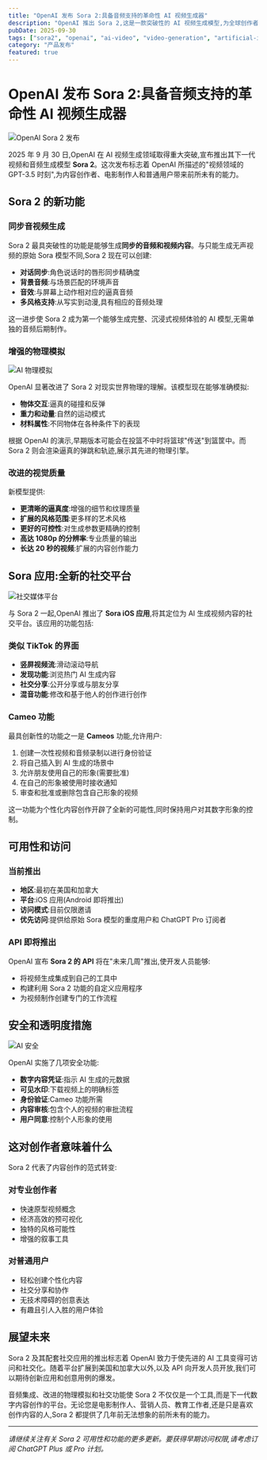 ```yaml
---
title: "OpenAI 发布 Sora 2:具备音频支持的革命性 AI 视频生成器"
description: "OpenAI 推出 Sora 2,这是一款突破性的 AI 视频生成模型,为全球创作者带来同步音频、增强的物理模拟和社交分享功能。"
pubDate: 2025-09-30
tags: ["sora2", "openai", "ai-video", "video-generation", "artificial-intelligence"]
category: "产品发布"
featured: true
---
```


# OpenAI 发布 Sora 2:具备音频支持的革命性 AI 视频生成器

![OpenAI Sora 2 发布](https://images.unsplash.com/photo-1633412802994-5c058f151b66?w=1200&h=630&fit=crop)

2025 年 9 月 30 日,OpenAI 在 AI 视频生成领域取得重大突破,宣布推出其下一代视频和音频生成模型 **Sora 2**。这次发布标志着 OpenAI 所描述的"视频领域的 GPT-3.5 时刻",为内容创作者、电影制作人和普通用户带来前所未有的能力。

## Sora 2 的新功能

### 同步音视频生成

Sora 2 最具突破性的功能是能够生成**同步的音频和视频内容**。与只能生成无声视频的原始 Sora 模型不同,Sora 2 现在可以创建:

- **对话同步**:角色说话时的唇形同步精确度
- **背景音频**:与场景匹配的环境声音
- **音效**:与屏幕上动作相对应的逼真音频
- **多风格支持**:从写实到动漫,具有相应的音频处理

这一进步使 Sora 2 成为第一个能够生成完整、沉浸式视频体验的 AI 模型,无需单独的音频后期制作。

### 增强的物理模拟

![AI 物理模拟](https://images.unsplash.com/photo-1451187580459-43490279c0fa?w=1200&h=630&fit=crop)

OpenAI 显著改进了 Sora 2 对现实世界物理的理解。该模型现在能够准确模拟:

- **物体交互**:逼真的碰撞和反弹
- **重力和动量**:自然的运动模式
- **材料属性**:不同物体在各种条件下的表现

根据 OpenAI 的演示,早期版本可能会在投篮不中时将篮球"传送"到篮筐中。而 Sora 2 则会渲染逼真的弹跳和轨迹,展示其先进的物理引擎。

### 改进的视觉质量

新模型提供:

- **更清晰的逼真度**:增强的细节和纹理质量
- **扩展的风格范围**:更多样的艺术风格
- **更好的可控性**:对生成参数更精确的控制
- **高达 1080p 的分辨率**:专业质量的输出
- **长达 20 秒的视频**:扩展的内容创作能力

## Sora 应用:全新的社交平台

![社交媒体平台](https://images.unsplash.com/photo-1611162617474-5b21e879e113?w=1200&h=630&fit=crop)

与 Sora 2 一起,OpenAI 推出了 **Sora iOS 应用**,将其定位为 AI 生成视频内容的社交平台。该应用的功能包括:

### 类似 TikTok 的界面

- **竖屏视频流**:滑动滚动导航
- **发现功能**:浏览热门 AI 生成内容
- **社交分享**:公开分享或与朋友分享
- **混音功能**:修改和基于他人的创作进行创作

### Cameo 功能

最具创新性的功能之一是 **Cameos** 功能,允许用户:

1. 创建一次性视频和音频录制以进行身份验证
2. 将自己插入到 AI 生成的场景中
3. 允许朋友使用自己的形象(需要批准)
4. 在自己的形象被使用时接收通知
5. 审查和批准或删除包含自己形象的视频

这一功能为个性化内容创作开辟了全新的可能性,同时保持用户对其数字形象的控制。

## 可用性和访问

### 当前推出

- **地区**:最初在美国和加拿大
- **平台**:iOS 应用(Android 即将推出)
- **访问模式**:目前仅限邀请
- **优先访问**:提供给原始 Sora 模型的重度用户和 ChatGPT Pro 订阅者

### API 即将推出

OpenAI 宣布 **Sora 2 的 API** 将在"未来几周"推出,使开发人员能够:

- 将视频生成集成到自己的工具中
- 构建利用 Sora 2 功能的自定义应用程序
- 为视频制作创建专门的工作流程

## 安全和透明度措施

![AI 安全](https://images.unsplash.com/photo-1563986768609-322da13575f3?w=1200&h=630&fit=crop)

OpenAI 实施了几项安全功能:

- **数字内容凭证**:指示 AI 生成的元数据
- **可见水印**:下载视频上的明确标签
- **身份验证**:Cameo 功能所需
- **内容审核**:包含个人的视频的审批流程
- **用户同意**:控制个人形象的使用

## 这对创作者意味着什么

Sora 2 代表了内容创作的范式转变:

### 对专业创作者

- 快速原型视频概念
- 经济高效的预可视化
- 独特的风格可能性
- 增强的叙事工具

### 对普通用户

- 轻松创建个性化内容
- 社交分享和协作
- 无技术障碍的创意表达
- 有趣且引人入胜的用户体验

## 展望未来

Sora 2 及其配套社交应用的推出标志着 OpenAI 致力于使先进的 AI 工具变得可访问和社交化。随着平台扩展到美国和加拿大以外,以及 API 向开发人员开放,我们可以期待创新应用和创意用例的爆发。

音频集成、改进的物理模拟和社交功能使 Sora 2 不仅仅是一个工具,而是下一代数字内容创作的平台。无论您是电影制作人、营销人员、教育工作者,还是只是喜欢创作内容的人,Sora 2 都提供了几年前无法想象的前所未有的能力。

---

*请继续关注有关 Sora 2 可用性和功能的更多更新。要获得早期访问权限,请考虑订阅 ChatGPT Plus 或 Pro 计划。*
